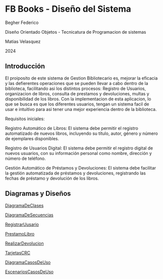 # FB Books - Diseño del Sistema
Begher Federico

Diseño Orientado Objetos - Tecnicatura de Programacion de sistemas

Matias Velasquez

2024

## Introducción
El proiposito de este sistema de Gestion Bibliotecario es, mejorar la eficacia  y las defierentes operaciones que se pueden llevar a cabo dentro de la biblioteca, facilitando asi los distintos procesos: Registro de Usuarios, organizacion de libros, consulta de prestamos y devoluciones, multas y disponibilidad de los libros.
Con la implementacion de esta aplicacion, lo que se busca es que los diferentes usuarios, tengan un sistema facil de usar e intuitivo para asi tener una mejor experiencia dentro de la biblioteca.


  Requisitos iniciales: 

Registro Automático de Libros: 
El sistema debe permitir el registro automatizado de nuevos libros, incluyendo su título, autor, género y número de ejemplares disponibles. 

Registro de Usuarios Digital: 
El sistema debe permitir el registro digital de nuevos usuarios, con su información personal como nombre, dirección y número de teléfono. 

Gestión Automático de Préstamos y Devoluciones: 
El sistema debe facilitar la gestión automatizada de préstamos y devoluciones, registrando las fechas de préstamo y devolución de los libros. 





## Diagramas y Diseños

[DiagramaDeClases](https://app.diagrams.net/#G1WpmejF1YOzCUxnjLqyXZoLUAHTx-ypx4#%7B%22pageId%22%3A%22C5RBs43oDa-KdzZeNtuy%22%7D)

[DiagramaDeSecuencias](https://app.diagrams.net/#G1C1jtyTUjQUMGAkRIX_QqGX9aANyNpHwt#%7B%22pageId%22%3A%22x_g9JUnUHGD1hmeVAa40%22%7D)

[RegistrarUusario](https://app.diagrams.net/#G15vNEphF81aPyaZAPphQjnH2hIzaQqg6u#%7B%22pageId%22%3A%22e7e014a7-5840-1c2e-5031-d8a46d1fe8dd%22%7D)

[PrestamoLibro](https://app.diagrams.net/#G16V7oLK1Lmm2Dcx_xqmTMNTDvq9mhZdNj#%7B%22pageId%22%3A%22e7e014a7-5840-1c2e-5031-d8a46d1fe8dd%22%7D)

[RealizarDevolucion](https://app.diagrams.net/#G1Pp9c__A6nFf5C7FjU4z0uFkSy_6Ngqlt)

[TarjetasCRC](https://app.diagrams.net/#G1caI3-QqCJ9-YedmQZCqNLs8pFX1Tea9_#%7B%22pageId%22%3A%22gNZdTqPgd1IVgwbAj1xb%22%7D)

[DiagramaCasosDeUso](https://app.diagrams.net/#G10-LK4zc53QJe0FoZ2SgJMnDzxnEb0kw9#%7B%22pageId%22%3A%22GYp26N57ceZuKNrQMWUF%22%7D)

[EscenariosCasosDeUso](https://docs.google.com/spreadsheets/d/1DIVOxkMBt0ysLOvnVTGMsxJzH4owfSdzJIvrOIagWw0/edit#gid=0)
